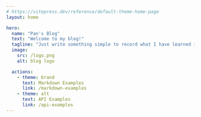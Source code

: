 ```yaml
---
# https://vitepress.dev/reference/default-theme-home-page
layout: home

hero:
  name: "Pan's Blog"
  text: "Welcome to my blog!"
  tagline: "Just write something simple to record what I have learned in daily life."
  image:
    src: /logo.png
    alt: blog logo

  actions:
    - theme: brand
      text: Markdown Examples
      link: /markdown-examples
    - theme: alt
      text: API Examples
      link: /api-examples
---
```


<Flow>
<CardLink
  icon="🧭"
  title="Clock"
  description="这是一个由html+JavaScript+css实现的时钟"
  href="/pages/js30/clock/index.html">
</CardLink>
<CardLink
  icon="🥁"
  title="Kit"
  description="键盘按键控制的简单架子鼓"
  href="/pages/js30/kit/index.html">
</CardLink>
</Flow>


